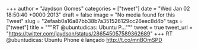 
+++
author = "Jaydson Gomes"
categories = ["tweet"]
date = "Wed Jan 02 18:50:40 +0000 2013"
draft = false
image = "No media found for this Tweet"
slug = "2efaab0a16a87bb38b7a351526129cc26eec8d4b"
tags = ["tweet"]
title = """RT @ubuntudicas: Ubuntu P..."""
tweet = true
tweet_url = "https://twitter.com/jaydson/status/286545057589362689"
+++
RT @ubuntudicas: Ubuntu Phone é lançado http://t.co/mnBOmSPD
